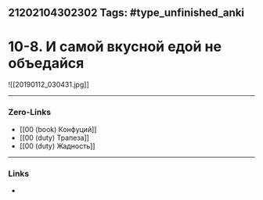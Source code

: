 21202104302302
Tags: #type_unfinished_anki 
---
# 10-8. И самой вкусной едой не объедайся

![[20190112_030431.jpg]]

---
### Zero-Links
- [[00 (book) Конфуций]]
- [[00 (duty) Трапеза]]
- [[00 (duty) Жадность]]
---
### Links
-